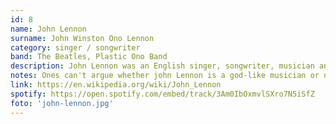 ```yaml
---
id: 8
name: John Lennon
surname: John Winston Ono Lennon
category: singer / songwriter
band: The Beatles, Plastic Ono Band
description: John Lennon was an English singer, songwriter, musician and peace activist who achieved worldwide fame as the founder, co-lead vocalist, and rhythm guitarist of the Beatles. His songwriting partnership with Paul McCartney remains the most successful in history. In 1969, he started the Plastic Ono Band with his second wife, Yoko Ono. After the Beatles disbanded in 1970, Lennon continued a career as a solo artist and as Ono's collaborator.
notes: Ones can't argue whether john Lennon is a god-like musician or not. You can't. You just can't. You accept it.
link: https://en.wikipedia.org/wiki/John_Lennon
spotify: https://open.spotify.com/embed/track/3Am0IbOxmvlSXro7N5iSfZ 
foto: 'john-lennon.jpg'
---
```

